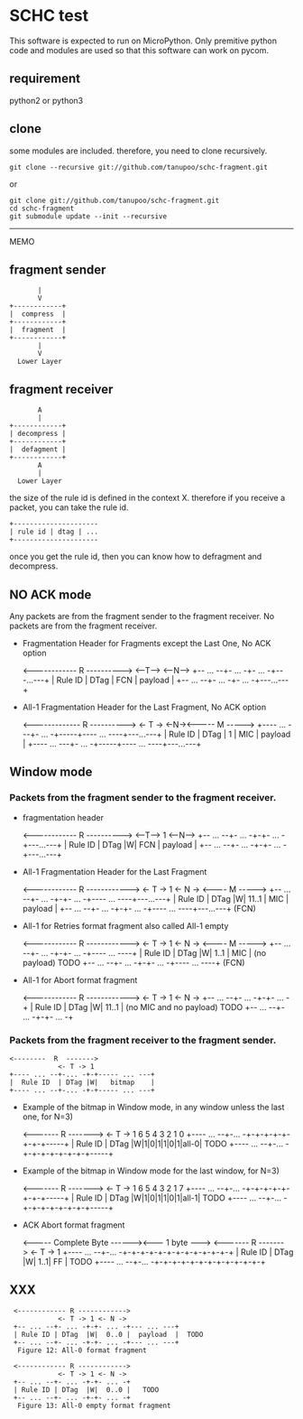 SCHC test
==========

This software is expected to run on MicroPython.
Only premitive python code and modules are used
so that this software can work on pycom.

## requirement

python2 or python3

## clone

some modules are included.  therefore, you need to clone recursively.

    git clone --recursive git://github.com/tanupoo/schc-fragment.git

or

    git clone git://github.com/tanupoo/schc-fragment.git
    cd schc-fragment
    git submodule update --init --recursive


----

MEMO

## fragment sender

           |      
           V      
    +------------+
    |  compress  |
    +------------+
    |  fragment  |
    +------------+
           |
           V
      Lower Layer

## fragment receiver

           A
           |
    +------------+
    | decompress |
    +------------+
    |  defagment |
    +------------+
           A
           |
      Lower Layer

the size of the rule id is defined in the context X.
therefore if you receive a packet, you can take the rule id.

    +---------------------
    | rule id | dtag | ...
    +---------------------

once you get the rule id, then you can know how to defragment and decompress.

## NO ACK mode

Any packets are from the fragment sender to the fragment receiver.
No packets are from the fragment receiver.

- Fragmentation Header for Fragments except the Last One, No ACK option

    <------------ R ---------->
                <--T--> <--N-->
    +-- ... --+- ...  -+- ... -+---...---+
    | Rule ID |  DTag  |  FCN  | payload |
    +-- ... --+- ...  -+- ... -+---...---+

- All-1 Fragmentation Header for the Last Fragment, No ACK option

    <------------- R ---------->
                  <- T -> <-N-><----- M ----->
    +---- ... ---+- ... -+-----+---- ... ----+---...---+
    |   Rule ID  | DTag  |  1  |     MIC     | payload |
    +---- ... ---+- ... -+-----+---- ... ----+---...---+

## Window mode

### Packets from the fragment sender to the fragment receiver.

- fragmentation header

    <------------ R ---------->
               <--T--> 1 <--N-->
    +-- ... --+- ... -+-+- ... -+---...---+
    | Rule ID | DTag  |W|  FCN  | payload |
    +-- ... --+- ... -+-+- ... -+---...---+

- All-1 Fragmentation Header for the Last Fragment

    <------------ R ------------>
               <- T -> 1 <- N -> <---- M ----->
    +-- ... --+- ... -+-+- ... -+---- ... ----+---...---+
    | Rule ID | DTag  |W| 11..1 |     MIC     | payload |
    +-- ... --+- ... -+-+- ... -+---- ... ----+---...---+
                          (FCN)

- All-1 for Retries format fragment also called All-1 empty

    <------------ R ------------>
               <- T -> 1 <- N -> <---- M ----->
    +-- ... --+- ... -+-+- ... -+---- ... ----+
    | Rule ID | DTag  |W|  1..1 |     MIC     | (no payload)  TODO
    +-- ... --+- ... -+-+- ... -+---- ... ----+
                          (FCN)

- All-1 for Abort format fragment

    <------------ R ------------>
               <- T -> 1 <- N ->
    +-- ... --+- ... -+-+- ... -+
    | Rule ID | DTag  |W| 11..1 | (no MIC and no payload)  TODO
    +-- ... --+- ... -+-+- ... -+

### Packets from the fragment receiver to the fragment sender.

    <--------  R  ------->
                <- T -> 1
    +---- ... --+-... -+-+----- ... ---+
    |  Rule ID  | DTag |W|   bitmap    |
    +---- ... --+-... -+-+----- ... ---+

- Example of the bitmap in Window mode, in any window unless
  the last one, for N=3)

    <-------   R  ------->
                <- T -> 1 6 5 4 3 2 1   0
    +---- ... --+-... -+-+-+-+-+-+-+-+-----+
    |  Rule ID  | DTag |W|1|0|1|1|0|1|all-0|   TODO
    +---- ... --+-... -+-+-+-+-+-+-+-+-----+

- Example of the bitmap in Window mode for the last window,
  for N=3) 

    <-------   R  ------->
                <- T -> 1 6 5 4 3 2 1   7
    +---- ... --+-... -+-+-+-+-+-+-+-+-----+
    |  Rule ID  | DTag |W|1|0|1|1|0|1|all-1|    TODO
    +---- ... --+-... -+-+-+-+-+-+-+-+-----+

- ACK Abort format fragment

    <----- Complete Byte ------><--- 1 byte --->
    <-------   R  ------->
                 <- T -> 1
    +---- ... --+-... -+-+-+-+-+-+-+-+-+-+-+-+-+
    |  Rule ID  | DTag |W| 1..1|      FF       |  TODO
    +---- ... --+-... -+-+-+-+-+-+-+-+-+-+-+-+-+

## XXX

     <------------ R ------------>
                <- T -> 1 <- N ->
     +-- ... --+- ... -+-+- ... -+--- ... ---+
     | Rule ID | DTag  |W|  0..0 |  payload  |  TODO
     +-- ... --+- ... -+-+- ... -+--- ... ---+
      Figure 12: All-0 format fragment

     <------------ R ------------>
                <- T -> 1 <- N ->
     +-- ... --+- ... -+-+- ... -+
     | Rule ID | DTag  |W|  0..0 |   TODO
     +-- ... --+- ... -+-+- ... -+
      Figure 13: All-0 empty format fragment
